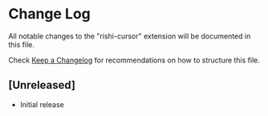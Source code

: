 # Change Log

All notable changes to the "rishi-cursor" extension will be documented in this file.

Check [Keep a Changelog](http://keepachangelog.com/) for recommendations on how to structure this file.

## [Unreleased]

- Initial release